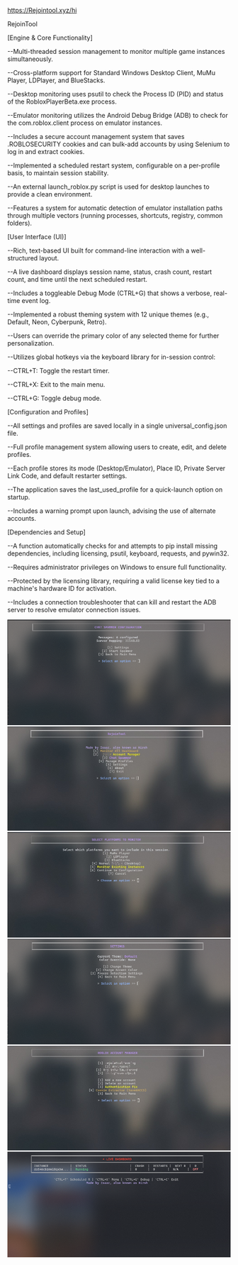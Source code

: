 https://Rejointool.xyz/hi

RejoinTool

[Engine & Core Functionality]

--Multi-threaded session management to monitor multiple game instances simultaneously.

--Cross-platform support for Standard Windows Desktop Client, MuMu Player, LDPlayer, and BlueStacks.

--Desktop monitoring uses psutil to check the Process ID (PID) and status of the RobloxPlayerBeta.exe process.

--Emulator monitoring utilizes the Android Debug Bridge (ADB) to check for the com.roblox.client process on emulator instances.

--Includes a secure account management system that saves .ROBLOSECURITY cookies and can bulk-add accounts by using Selenium to log in and extract cookies.

--Implemented a scheduled restart system, configurable on a per-profile basis, to maintain session stability.

--An external launch_roblox.py script is used for desktop launches to provide a clean environment.

--Features a system for automatic detection of emulator installation paths through multiple vectors (running processes, shortcuts, registry, common folders).

[User Interface (UI)]

--Rich, text-based UI built for command-line interaction with a well-structured layout.

--A live dashboard displays session name, status, crash count, restart count, and time until the next scheduled restart.

--Includes a toggleable Debug Mode (CTRL+G) that shows a verbose, real-time event log.

--Implemented a robust theming system with 12 unique themes (e.g., Default, Neon, Cyberpunk, Retro).

--Users can override the primary color of any selected theme for further personalization.

--Utilizes global hotkeys via the keyboard library for in-session control:

--CTRL+T: Toggle the restart timer.

--CTRL+X: Exit to the main menu.

--CTRL+G: Toggle debug mode.

[Configuration and Profiles]

--All settings and profiles are saved locally in a single universal_config.json file.

--Full profile management system allowing users to create, edit, and delete profiles.

--Each profile stores its mode (Desktop/Emulator), Place ID, Private Server Link Code, and default restarter settings.

--The application saves the last_used_profile for a quick-launch option on startup.

--Includes a warning prompt upon launch, advising the use of alternate accounts.

[Dependencies and Setup]

--A function automatically checks for and attempts to pip install missing dependencies, including licensing, psutil, keyboard, requests, and pywin32.

--Requires administrator privileges on Windows to ensure full functionality.

--Protected by the licensing library, requiring a valid license key tied to a machine's hardware ID for activation.

--Includes a connection troubleshooter that can kill and restart the ADB server to resolve emulator connection issues.

![Test Image 0](https://raw.githubusercontent.com/KirshWasHere/KeysTest/d8d75550eae322cb14c592c6f2079a7b5bbb569f/Screenshot%202025-08-04%20175549.png)
![Test image 1](https://raw.githubusercontent.com/KirshWasHere/KeysTest/d8d75550eae322cb14c592c6f2079a7b5bbb569f/test1%20(1).jpg)
![Test image 2](https://raw.githubusercontent.com/KirshWasHere/KeysTest/d8d75550eae322cb14c592c6f2079a7b5bbb569f/test1%20(2).jpg)
![Test image 4](https://raw.githubusercontent.com/KirshWasHere/KeysTest/d8d75550eae322cb14c592c6f2079a7b5bbb569f/test1%20(4).png)
![Test image 5](https://raw.githubusercontent.com/KirshWasHere/KeysTest/d8d75550eae322cb14c592c6f2079a7b5bbb569f/test1%20(5).jpg)
![Test image 6](https://raw.githubusercontent.com/KirshWasHere/KeysTest/d8d75550eae322cb14c592c6f2079a7b5bbb569f/test1%20(6).png)
